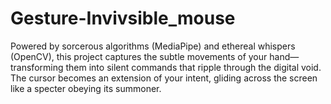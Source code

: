 # Gesture-Invivsible_mouse
Powered by sorcerous algorithms (MediaPipe) and ethereal whispers (OpenCV), this project captures the subtle movements of your hand—transforming them into silent commands that ripple through the digital void. The cursor becomes an extension of your intent, gliding across the screen like a specter obeying its summoner. 
